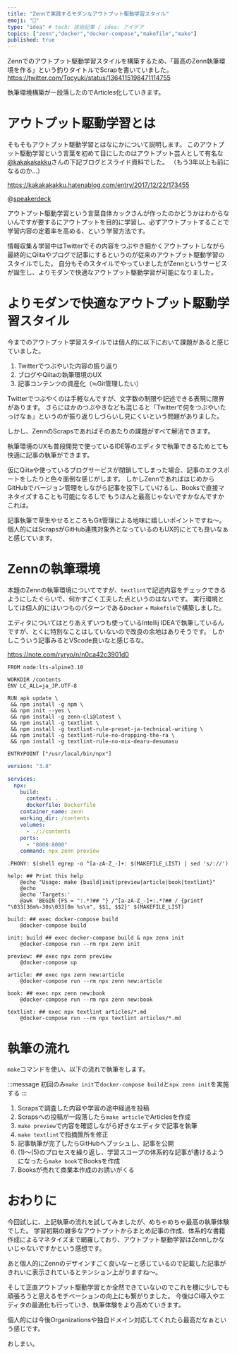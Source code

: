 ```yaml
---
title: "Zennで実践するモダンなアウトプット駆動学習スタイル"
emoji: "🚀"
type: "idea" # tech: 技術記事 / idea: アイデア
topics: ["zenn","docker","docker-compose","makefile","make"]
published: true
---
```


Zennでのアウトプット駆動学習スタイルを構築するため、「最高のZenn執筆環境を作る」という釣りタイトルでScrapを書いていました。
https://twitter.com/Tocyuki/status/1364115198471114755

執筆環境構築が一段落したのでArticles化していきます。

# アウトプット駆動学習とは
そもそもアウトプット駆動学習とはなにかについて説明します。
このアウトプット駆動学習という言葉を初めて目にしたのはアウトプット芸人として有名な[@kakakakakku](https://twitter.com/kakakakakku)さんの下記ブログとスライド資料でした。
（もう3年以上も前になるのか...）

https://kakakakakku.hatenablog.com/entry/2017/12/22/173455

@[speakerdeck](9abf954ad90d4d53bd8be40edac90c1f)

アウトプット駆動学習という言葉自体カックさんが作ったのかどうかはわからないんですが要するにアウトプットを目的に学習し、必ずアウトプットすることで学習内容の定着率を高める、という学習方法です。

情報収集＆学習中はTwitterでその内容をつぶやき細かくアウトプットしながら最終的にQiitaやブログで記事にするというのが従来のアウトプット駆動学習のスタイルでした。
自分もそのスタイルでやっていましたがZennというサービスが誕生し、よりモダンで快適なアウトプット駆動学習が可能になりました。

# よりモダンで快適なアウトプット駆動学習スタイル
今までのアウトプット学習スタイルでは個人的に以下において課題があると感じていました。

1. Twitterでつぶやいた内容の振り返り
2. ブログやQiitaの執筆環境のUX
3. 記事コンテンツの資産化（≒Git管理したい）

Twitterでつぶやくのは手軽なんですが、文字数の制限や記述できる表現に限界があります。
さらにほかのつぶやきなども混じると「Twitterで何をつぶやいたっけなぁ」というのが振り返りしづらいし見にくいという問題がありました。

しかし、ZennのScrapsであればそのあたりの課題がすべて解消できます。

執筆環境のUXも普段開発で使っているIDE等のエディタで執筆できるためとても快適に記事の執筆ができます。

仮にQiitaや使っているブログサービスが閉鎖してしまった場合、記事のエクスポートをしたりと色々面倒な感じがします。
しかしZennであればはじめからGitHubでバージョン管理をしながら記事を投下していけるし、Booksで直接マネタイズすることも可能になるしで もうほんと最高じゃないですかなんですかこれは。

記事執筆で草生やせるところもGit管理による地味に嬉しいポイントですね〜。
個人的にはScrapsがGitHub連携対象外となっているのもUX的にとても良いなぁと感じています。

# Zennの執筆環境
本題のZennの執筆環境についてですが、`textlint`で記述内容をチェックできるようにしたぐらいで、何かすごく工夫した点というのはないです。
実行環境としては個人的にはいつものパターンである`Docker` + `Makefile`で構築しました。

エディタについてはとりあえずいつも使っているIntellij IDEAで執筆しているんですが、とくに特別なことはしていないので改良の余地はありそうです。
しかしこういう記事みるとVScode良いなと感じるな。

https://note.com/ryryo/n/n0ca42c3901d0

```docker:Dockerfile
FROM node:lts-alpine3.10

WORKDIR /contents
ENV LC_ALL=ja_JP.UTF-8

RUN apk update \
 && npm install -g npm \
 && npm init --yes \
 && npm install -g zenn-cli@latest \
 && npm install -g textlint \
 && npm install -g textlint-rule-preset-ja-technical-writing \
 && npm install -g textlint-rule-no-dropping-the-ra \
 && npm install -g textlint-rule-no-mix-dearu-desumasu

ENTRYPOINT ["/usr/local/bin/npx"]
```

```yaml:docker-compose.yml
version: "3.8"

services:
  npx:
    build:
      context: .
      dockerfile: Dockerfile
    container_name: zenn
    working_dir: /contents
    volumes:
      - ./:/contents
    ports:
      - "8000:8000"
    command: npx zenn preview
```

```makefile:Makefile
.PHONY: $(shell egrep -o ^[a-zA-Z_-]+: $(MAKEFILE_LIST) | sed 's/://')

help: ## Print this help
	@echo "Usage: make {build|init|preview|article|book|textlint}"
	@echo
	@echo 'Targets:'
	@awk 'BEGIN {FS = ":.*?## "} /^[a-zA-Z_-]+:.*?## / {printf "\033[36m%-30s\033[0m %s\n", $$1, $$2}' $(MAKEFILE_LIST)

build: ## exec docker-compose build
	@docker-compose build

init: build ## exec docker-compose build & npx zenn init
	@docker-compose run --rm npx zenn init

preview: ## exec npx zenn preview
	@docker-compose up

article: ## exec npx zenn new:article
	@docker-compose run --rm npx zenn new:article

book: ## exec npx zenn new:book
	@docker-compose run --rm npx zenn new:book
	
textlint: ## exec npx textlint articles/*.md
	@docker-compose run --rm npx textlint articles/*.md
```

# 執筆の流れ
`make`コマンドを使い、以下の流れで執筆をします。

:::message
初回のみ`make init`で`docker-compose build`と`npx zenn init`を実施する
:::

1. Scrapsで調査した内容や学習の途中経過を投稿
2. Scrapsへの投稿が一段落したら`make article`でArticlesを作成
3. `make preview`で内容を確認しながら好きなエディタで記事を執筆
4. `make textlint`で指摘箇所を修正
5. 記事執筆が完了したらGitHubへプッシュし、記事を公開
6. (1)〜(5)のプロセスを繰り返し、学習スコープの体系的な記事が書けるようになったら`make book`でBooksを作成
7. Booksが売れて商業本作成のお誘いがくる

# おわりに
今回試しに、上記執筆の流れを試してみましたが、めちゃめちゃ最高の執筆体験でした。
学習初期の雑多なアウトプットからまとめ記事の作成、体系的な書籍作成によるマネタイズまで網羅しており、アウトプット駆動学習はZennしかないじゃないですかという感想です。

あと個人的にZennのデザインすごく良いなーと感じているので記載した記事がきれいに表示されているとテンション上がりますね〜。

そして正直アウトプット駆動学習とか全然できていないのでこれを機に少しでも頑張ろうと思えるモチベーションの向上にも繋がりました。
今後はCI導入やエディタの最適化も行っていき、執筆体験をより高めていきます。

個人的には今後Organizationsや独自ドメイン対応してくれたら最高だなぁという感じです。

おしまい。